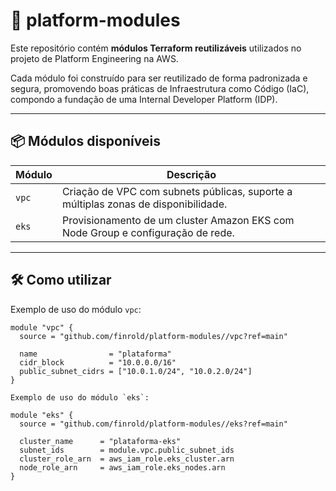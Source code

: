 # 🧱 platform-modules

Este repositório contém **módulos Terraform reutilizáveis** utilizados no projeto de Platform Engineering na AWS.

Cada módulo foi construído para ser reutilizado de forma padronizada e segura, promovendo boas práticas de Infraestrutura como Código (IaC), compondo a fundação de uma Internal Developer Platform (IDP).

---

## 📦 Módulos disponíveis

| Módulo | Descrição |
|--------|-----------|
| `vpc`  | Criação de VPC com subnets públicas, suporte a múltiplas zonas de disponibilidade. |
| `eks`  | Provisionamento de um cluster Amazon EKS com Node Group e configuração de rede. |

---

## 🛠️ Como utilizar

Exemplo de uso do módulo `vpc`:

```hcl
module "vpc" {
  source = "github.com/finrold/platform-modules//vpc?ref=main"

  name                = "plataforma"
  cidr_block          = "10.0.0.0/16"
  public_subnet_cidrs = ["10.0.1.0/24", "10.0.2.0/24"]
}

Exemplo de uso do módulo `eks`:

module "eks" {
  source = "github.com/finrold/platform-modules//eks?ref=main"

  cluster_name      = "plataforma-eks"
  subnet_ids        = module.vpc.public_subnet_ids
  cluster_role_arn  = aws_iam_role.eks_cluster.arn
  node_role_arn     = aws_iam_role.eks_nodes.arn
}
